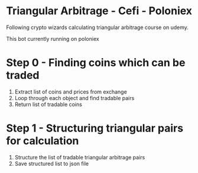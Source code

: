 # Triangular Arbitrage - Cefi - Poloniex

Following crypto wizards calculating triangular arbitrage course on udemy.

This bot currently running on poloniex

# Step 0 - Finding coins which can be traded
  1. Extract list of coins and prices from exchange
  2. Loop through each object and find tradable pairs
  3. Return list of tradable coins
  
 # Step 1 - Structuring triangular pairs for calculation
  1. Structure the list of tradable triangular arbitrage pairs
  2. Save structured list to json file
